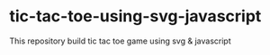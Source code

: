 # tic-tac-toe-using-svg-javascript
This repository build tic tac toe game using svg &amp; javascript
